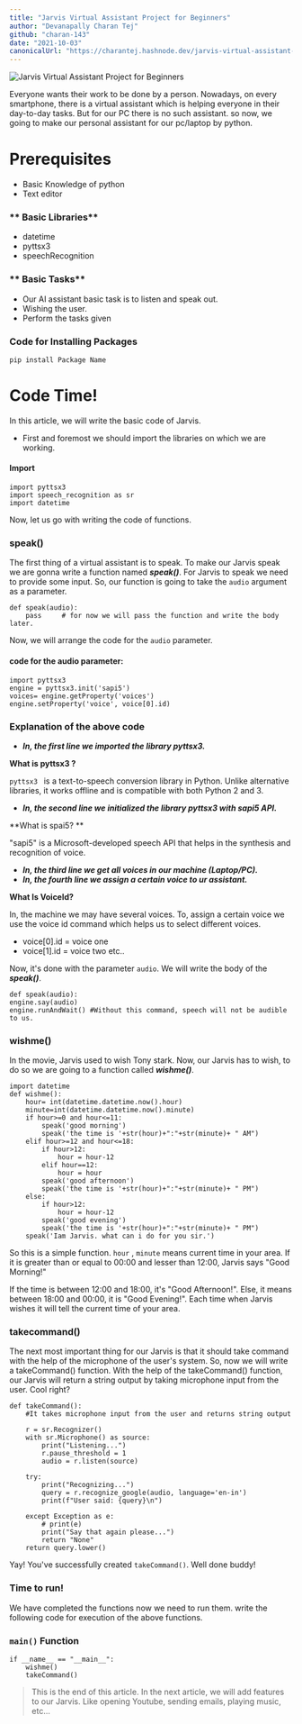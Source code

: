 ```yaml
---
title: "Jarvis Virtual Assistant Project for Beginners"
author: "Devanapally Charan Tej"
github: "charan-143"
date: "2021-10-03"
canonicalUrl: "https://charantej.hashnode.dev/jarvis-virtual-assistant-project-for-beginners"
---
```


![Jarvis Virtual Assistant Project for Beginners](https://charantej.hashnode.dev/_next/image?url=https%3A%2F%2Fcdn.hashnode.com%2Fres%2Fhashnode%2Fimage%2Fupload%2Fv1631028966878%2FFDhIjj2eK.jpeg%3Fw%3D1600%26h%3D840%26fit%3Dcrop%26crop%3Dentropy%26auto%3Dcompress%2Cformat%26format%3Dwebp&w=1920&q=75)





Everyone wants their work to be done by a person. Nowadays, on every smartphone, there is a virtual assistant which is helping everyone in their day-to-day tasks. But for our PC there is no such assistant. so now, we going to make our personal assistant for our pc/laptop by python.


# Prerequisites

- Basic Knowledge of python
- Text editor 


### ** Basic Libraries**

- datetime
- pyttsx3
- speechRecognition

### ** Basic Tasks**

- Our AI assistant basic task is to listen and speak out.
- Wishing the user.
- Perform the tasks given

### **Code for Installing Packages**

```
pip install Package Name
``` 

# Code Time!
In this article, we will write the basic code of Jarvis.

- First and foremost we should import the libraries on which we are working.

#### **Import**


```
import pyttsx3
import speech_recognition as sr
import datetime
``` 

Now, let us go with writing the code of functions.

### speak()

The first thing of a virtual assistant is to speak. To make our Jarvis speak we are gonna write a function named ***speak()***. For Jarvis to speak we need to provide some input. So, our function is going to take the ```audio```  argument as a parameter.


```
def speak(audio):
    pass     # for now we will pass the function and write the body later.
``` 

Now, we will arrange the code for the ```audio``` parameter.

#### code for the audio parameter:


```
import pyttsx3
engine = pyttsx3.init('sapi5')
voices= engine.getProperty('voices') 
engine.setProperty('voice', voice[0].id)

``` 

### Explanation of the above code

- ***In, the first line we imported the library pyttsx3.***

**What is pyttsx3 ?**


```pyttsx3 ``` is a text-to-speech conversion library in Python. Unlike alternative libraries, it works offline and is compatible with both Python 2 and 3.

- ***In, the second line we initialized the library pyttsx3 with sapi5 API.***

**What is spai5? **

"sapi5" is a Microsoft-developed speech API that helps in the synthesis and recognition of voice.

- ***In, the third line we get all voices in our machine (Laptop/PC).***
- ***In, the fourth line we assign a certain voice to ur assistant.***

**What Is VoiceId?**

In, the machine we may have several voices. To, assign a certain voice we use the voice id command which helps us to select different voices.

- voice[0].id = voice one
- voice[1].id = voice two etc..

Now, it's done with the parameter ```audio```. We will write the body of the ***speak()***.


```
def speak(audio):
engine.say(audio) 
engine.runAndWait() #Without this command, speech will not be audible to us.
``` 

### wishme() 

In the movie, Jarvis used to wish Tony stark. Now, our Jarvis has to wish, to do so we are going to a function called ***wishme()***.


```
import datetime
def wishme():
    hour= int(datetime.datetime.now().hour)
    minute=int(datetime.datetime.now().minute)
    if hour>=0 and hour<=11:
        speak('good morning')
        speak('the time is '+str(hour)+":"+str(minute)+ " AM")
    elif hour>=12 and hour<=18:
        if hour>12:
            hour = hour-12
        elif hour==12:
            hour = hour
        speak('good afternoon')
        speak('the time is '+str(hour)+":"+str(minute)+ " PM")
    else:
        if hour>12:
            hour = hour-12
        speak('good evening')
        speak('the time is '+str(hour)+":"+str(minute)+ " PM")
    speak('Iam Jarvis. what can i do for you sir.')

``` 

So this is a simple function. ```hour``` , ```minute``` means current time in your area. If it is greater than or equal to 00:00 and lesser than 12:00, Jarvis says "Good Morning!"

If the time is between 12:00 and 18:00, it's "Good Afternoon!".
Else, it means between 18:00 and 00:00, it is "Good Evening!".
Each time when Jarvis wishes it will tell the current time of your area.


### takecommand()

The next most important thing for our Jarvis is that it should take command with the help of the microphone of the user's system. So, now we will write a takeCommand() function. With the help of the takeCommand() function, our Jarvis will return a string output by taking microphone input from the user. Cool right? 

```
def takeCommand():
    #It takes microphone input from the user and returns string output

    r = sr.Recognizer()
    with sr.Microphone() as source:
        print("Listening...")
        r.pause_threshold = 1
        audio = r.listen(source)

    try:
        print("Recognizing...")    
        query = r.recognize_google(audio, language='en-in')
        print(f"User said: {query}\n")

    except Exception as e:
        # print(e)    
        print("Say that again please...")  
        return "None"
    return query.lower()
``` 

Yay! You've successfully created ```takeCommand()```. Well done buddy!

### Time to run!

We have completed the functions now we need to run them.
write the following code for execution of the above functions.
### ```main()``` Function

```
if __name__ == "__main__":
    wishme()
    takeCommand()
``` 


> This is the end of this article. In the next article, we will add features to our Jarvis. Like opening Youtube, sending emails, playing music, etc...